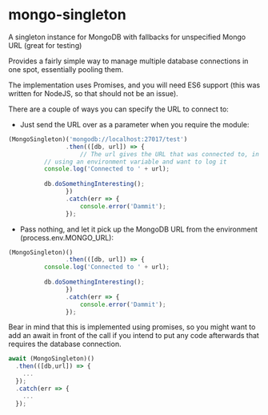 # mongo-singleton
A singleton instance for MongoDB with fallbacks for unspecified Mongo URL (great for testing)

Provides a fairly simple way to manage multiple database connections in one spot, essentially pooling them.

The implementation uses Promises, and you will need ES6 support (this was written for NodeJS, so that should not be an issue).

There are a couple of ways you can specify the URL to connect to:
- Just send the URL over as a parameter when you require the module:
```js
(MongoSingleton)('mongodb://localhost:27017/test')
				.then(([db, url]) => {
					// The url gives the URL that was connected to, in case you are 
          // using an environment variable and want to log it
          console.log('Connected to ' + url);
          
          db.doSomethingInteresting();
				})
				.catch(err => {
					console.error('Dammit');
				});
```
- Pass nothing, and let it pick up the MongoDB URL from the environment (process.env.MONGO_URL):
```js
(MongoSingleton)()
				.then(([db, url]) => {
          console.log('Connected to ' + url);
          
          db.doSomethingInteresting();
				})
				.catch(err => {
					console.error('Dammit');
				});
```

Bear in mind that this is implemented using promises, so you might want to add an await in front of the call if you intend to put any code afterwards that requires the database connection.

```js
await (MongoSingleton)()
  .then(([db,url]) => {
    ...
  });
  .catch(err => {
    ...
  });
